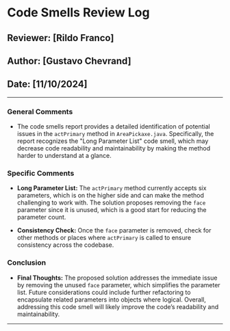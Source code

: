 
# Code Smells Review Log

## Reviewer: [Rildo Franco] 
## Author: [Gustavo Chevrand]  
## Date: [11/10/2024]

---

### General Comments
- The code smells report provides a detailed identification of potential issues in the `actPrimary` method in `AreaPickaxe.java`. Specifically, the report recognizes the "Long Parameter List" code smell, which may decrease code readability and maintainability by making the method harder to understand at a glance.

### Specific Comments
- **Long Parameter List:** The `actPrimary` method currently accepts six parameters, which is on the higher side and can make the method challenging to work with. The solution proposes removing the `face` parameter since it is unused, which is a good start for reducing the parameter count. 

- **Consistency Check:** Once the `face` parameter is removed, check for other methods or places where `actPrimary` is called to ensure consistency across the codebase.

### Conclusion
- **Final Thoughts:** The proposed solution addresses the immediate issue by removing the unused `face` parameter, which simplifies the parameter list. Future considerations could include further refactoring to encapsulate related parameters into objects where logical. Overall, addressing this code smell will likely improve the code’s readability and maintainability.

--- 
